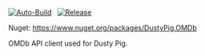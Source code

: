 [![Auto-Build](https://github.com/dustypigtv/DustyPig.OMDb/actions/workflows/auto_build.yml/badge.svg)](https://github.com/dustypigtv/DustyPig.OMDb/actions/workflows/auto_build.yml) &nbsp; [![Release](https://github.com/dustypigtv/DustyPig.OMDb/actions/workflows/release.yml/badge.svg)](https://github.com/dustypigtv/DustyPig.OMDb/actions/workflows/release.yml)

Nuget: https://www.nuget.org/packages/DustyPig.OMDb

OMDb API client used for Dusty Pig.
